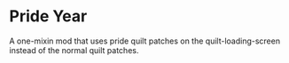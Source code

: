 # Pride Year
A one-mixin mod that uses pride quilt patches on the quilt-loading-screen instead of the normal quilt patches.

